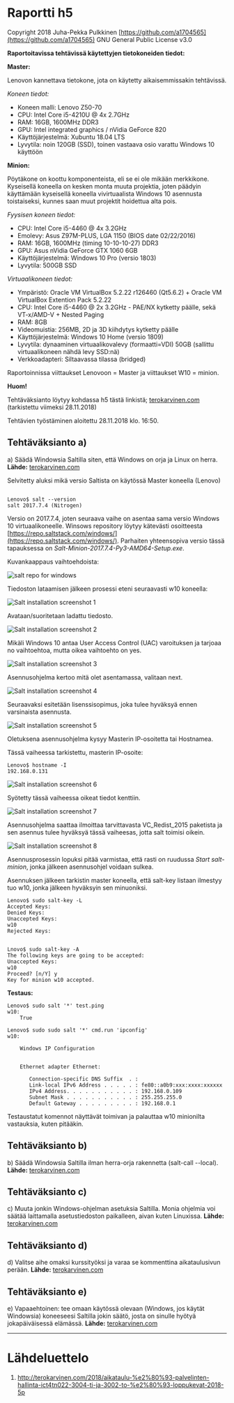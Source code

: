 # Raportti h5

Copyright 2018 Juha-Pekka Pulkkinen [https://github.com/a1704565](https://github.com/a1704565) GNU General Public License v3.0

**Raportoitavissa tehtävissä käytettyjen tietokoneiden tiedot:**

**Master:**

Lenovon kannettava tietokone, jota on käytetty aikaisemmissakin tehtävissä.

_Koneen tiedot:_

* Koneen malli: Lenovo Z50-70
* CPU: Intel Core i5-4210U @ 4x 2.7GHz
* RAM: 16GB, 1600MHz DDR3
* GPU: Intel integrated graphics / nVidia GeForce 820
* Käyttöjärjestelmä: Xubuntu 18.04 LTS
* Lyvytila: noin 120GB (SSD), toinen vastaava osio varattu Windows 10 käyttöön

**Minion:**

Pöytäkone on koottu komponenteista, eli se ei ole mikään merkkikone. Kyseisellä koneella on kesken monta muuta projektia, joten päädyin käyttämään kyseisellä koneella vivirtuaalista Windows 10 asennusta toistaiseksi, kunnes saan muut projektit hoidettua alta pois.

_Fyysisen koneen tiedot:_

* CPU: Intel Core i5-4460 @ 4x 3.2GHz
* Emolevy: Asus Z97M-PLUS, LGA 1150 (BIOS date 02/22/2016)
* RAM: 16GB, 1600MHz (timing 10-10-10-27) DDR3
* GPU: Asus nVidia GeForce GTX 1060 6GB
* Käyttöjärjestelmä: Windows 10 Pro (versio 1803)
* Lyvytila: 500GB SSD

_Virtuaalikoneen tiedot:_

* Ympäristö: Oracle VM VirtualBox 5.2.22 r126460 (Qt5.6.2) + Oracle VM VirtualBox Extention Pack 5.2.22
* CPU: Intel Core i5-4460 @ 2x 3.2GHz - PAE/NX kytketty päälle, sekä VT-x/AMD-V + Nested Paging
* RAM: 8GB
* Videomuistia: 256MB, 2D ja 3D kiihdytys kytketty päälle
* Käyttöjärjestelmä: Windows 10 Home (versio 1809)
* Lyvytila: dynaaminen virtuaalikovalevy (formaatti=VDI) 50GB (sallittu virtuaalikoneen nähdä levy SSD:nä)
* Verkkoadapteri: Siltaavassa tilassa (bridged)


Raportoinnissa viittaukset Lenovoon = Master ja viittaukset W10 = minion.



**Huom!**

Tehtäväksianto löytyy kohdassa h5 tästä linkistä; [terokarvinen.com](http://terokarvinen.com/2018/aikataulu-%e2%80%93-palvelinten-hallinta-ict4tn022-3004-ti-ja-3002-to-%e2%80%93-loppukevat-2018-5p) (tarkistettu viimeksi 28.11.2018)


Tehtävien työstäminen aloitettu 28.11.2018 klo. 16:50.

## Tehtäväksianto a)

a) Säädä Windowsia Saltilla siten, että Windows on orja ja Linux on herra. **Lähde:** [terokarvinen.com](http://terokarvinen.com/2018/aikataulu-%e2%80%93-palvelinten-hallinta-ict4tn022-3004-ti-ja-3002-to-%e2%80%93-loppukevat-2018-5p)

Selvitetty aluksi mikä versio Saltista on käytössä Master koneella (Lenovo)

```Shell

Lenovo$ salt --version
salt 2017.7.4 (Nitrogen)

```
Versio on 2017.7.4, joten seuraava vaihe on asentaa sama versio Windows 10 virtuaalikoneelle. Winsows repository löytyy kätevästi osoitteesta [https://repo.saltstack.com/windows/](https://repo.saltstack.com/windows/). Parhaiten yhteensopiva versio tässä tapauksessa on _Salt-Minion-2017.7.4-Py3-AMD64-Setup.exe_.

Kuvankaappaus vaihtoehdoista:

![salt repo for windows](img/w10minion/repo-1.png)

Tiedoston lataamisen jälkeen prosessi eteni seuraavasti w10 koneella:

![Salt installation screenshot 1](img/w10minion/ws01.png)

Avataan/suoritetaan ladattu tiedosto.

![Salt installation screenshot 2](img/w10minion/ws02.png)

Mikäli Windows 10 antaa User Access Control (UAC) varoituksen ja tarjoaa no vaihtoehtoa, mutta oikea vaihtoehto on yes.

![Salt installation screenshot 3](img/w10minion/ws03.png)

Asennusohjelma kertoo mitä olet asentamassa, valitaan next.

![Salt installation screenshot 4](img/w10minion/ws04.png)

Seuraavaksi esitetään lisenssisopimus, joka tulee hyväksyä ennen varsinaista asennusta.

![Salt installation screenshot 5](img/w10minion/ws05.png)

Oletuksena asennusohjelma kysyy Masterin IP-osoitetta tai Hostnamea.

Tässä vaiheessa tarkistettu, masterin IP-osoite:

```Shell
Lenovo$ hostname -I
192.168.0.131 

```

![Salt installation screenshot 6](img/w10minion/ws06.png)

Syötetty tässä vaiheessa oikeat tiedot kenttiin.

![Salt installation screenshot 7](img/w10minion/ws07.png)

Asennusohjelma saattaa ilmoittaa tarvittavasta VC_Redist_2015 paketista ja sen asennus tulee hyväksyä tässä vaiheesas, jotta salt toimisi oikein.

![Salt installation screenshot 8](img/w10minion/ws08.png)

Asennusprosessin lopuksi pitää varmistaa, että rasti on ruudussa _Start salt-minion_, jonka jälkeen asennusohjel voidaan sulkea.


Asennuksen jälkeen tarkistin master koneella, että salt-key listaan ilmestyy tuo w10, jonka jälkeen hyväksyin sen minuoniksi.

```Shell
Lenovo$ sudo salt-key -L
Accepted Keys:
Denied Keys:
Unaccepted Keys:
w10
Rejected Keys:


Lnovo$ sudo salt-key -A
The following keys are going to be accepted:
Unaccepted Keys:
w10
Proceed? [n/Y] y
Key for minion w10 accepted.
```



**Testaus:**

```Shell
Lenovo$ sudo salt '*' test.ping
w10:
    True

Lenovo$ sudo sudo salt '*' cmd.run 'ipconfig'
w10:
    
    Windows IP Configuration
    
    
    Ethernet adapter Ethernet:
    
       Connection-specific DNS Suffix  . : 
       Link-local IPv6 Address . . . . . : fe80::a0b9:xxx:xxxx:xxxxxx
       IPv4 Address. . . . . . . . . . . : 192.168.0.109
       Subnet Mask . . . . . . . . . . . : 255.255.255.0
       Default Gateway . . . . . . . . . : 192.168.0.1
```

Testaustatut komennot näyttävät toimivan ja palauttaa w10 minionilta vastauksia, kuten pitääkin.





## Tehtäväksianto b)

b) Säädä Windowsia Saltilla ilman herra-orja rakennetta (salt-call --local). **Lähde:** [terokarvinen.com](http://terokarvinen.com/2018/aikataulu-%e2%80%93-palvelinten-hallinta-ict4tn022-3004-ti-ja-3002-to-%e2%80%93-loppukevat-2018-5p)




## Tehtäväksianto c)

c) Muuta jonkin Windows-ohjelman asetuksia Saltilla. Monia ohjelmia voi säätää laittamalla asetustiedoston paikalleen, aivan kuten Linuxissa. **Lähde:** [terokarvinen.com](http://terokarvinen.com/2018/aikataulu-%e2%80%93-palvelinten-hallinta-ict4tn022-3004-ti-ja-3002-to-%e2%80%93-loppukevat-2018-5p)




## Tehtäväksianto d)

d) Valitse aihe omaksi kurssityöksi ja varaa se kommenttina aikataulusivun perään. **Lähde:** [terokarvinen.com](http://terokarvinen.com/2018/aikataulu-%e2%80%93-palvelinten-hallinta-ict4tn022-3004-ti-ja-3002-to-%e2%80%93-loppukevat-2018-5p)




## Tehtäväksianto e)

e) Vapaaehtoinen: tee omaan käytössä olevaan (Windows, jos käytät Windowsia) koneeseesi Saltilla jokin säätö, josta on sinulle hyötyä jokapäiväisessä elämässä. **Lähde:** [terokarvinen.com](http://terokarvinen.com/2018/aikataulu-%e2%80%93-palvelinten-hallinta-ict4tn022-3004-ti-ja-3002-to-%e2%80%93-loppukevat-2018-5p)




---

# Lähdeluettelo

1. http://terokarvinen.com/2018/aikataulu-%e2%80%93-palvelinten-hallinta-ict4tn022-3004-ti-ja-3002-to-%e2%80%93-loppukevat-2018-5p